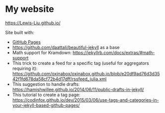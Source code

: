 # My website

https://Lewis-Liu.github.io/

Site built with:

* [GitHub Pages](https://pages.github.com/)
* https://github.com/daattali/beautiful-jekyll as a base
* Math support for Kramdown: https://jekyllrb.com/docs/extras/#math-support
* This trick to create a feed for a specific tag (useful for aggregators
  requiring it):
  https://github.com/oxinabox/oxinabox.github.io/blob/e20df9ad76d3d3542f1fd678da58cf72b4d17dff/rssfeed_julia.xml
* This suggestion to handle drafts:
  https://hamishwillee.github.io/2014/06/11/public-drafts-in-jekyll/
* This tutorial to create a tag page:
  https://codinfox.github.io/dev/2015/03/06/use-tags-and-categories-in-your-jekyll-based-github-pages/
